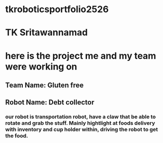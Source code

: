 # tkroboticsportfolio2526
# TK Sritawannamad



# here is the project me and my team were working on
## Team Name: Gluten free
## Robot Name: Debt collector
### our robot is transportation robot, have a claw that be able to rotate and grab the stuff. Mainly hightlight at foods delivery with inventory and cup holder within, driving the robot to get the food.
